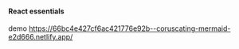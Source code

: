 #### React essentials 
demo https://66bc4e427cf6ac421776e92b--coruscating-mermaid-e2d666.netlify.app/
